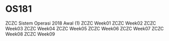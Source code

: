 # OS181
ZCZC Sistem Operasi 2018 Awal (1)
ZCZC Week01
ZCZC Week02
ZCZC Week03
ZCZC Week04
ZCZC Week05
ZCZC Week06
ZCZC Week07
ZCZC Week08
ZCZC Week09
